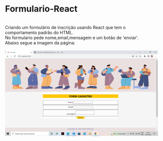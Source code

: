 # Formulario-React
<br>
Criando um formulário de inscrição usando React que tem o comportamento padrão do HTML.
<br>
 No formulario pede nome,email,mensagem e um botão de 'enviar'.
<br>
Abaixo segue a imagem da página:
<br>
<br>
 <img src= './vite/src/images/readme.png'>